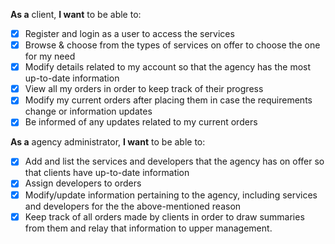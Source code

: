 **As a** client, **I want** to be able to:

- [x] Register and login as a user to access the services
- [x] Browse & choose from the types of services on offer to choose the one for my need
- [x] Modify details related to my account so that the agency has the most up-to-date information
- [x] View all my orders in order to keep track of their progress
- [x] Modify my current orders after placing them in case the requirements change or information updates
- [x] Be informed of any updates related to my current orders

**As a** agency administrator, **I want** to be able to:

- [x] Add and list the services and developers that the agency has on offer so that clients have up-to-date information
- [x] Assign developers to orders
- [x] Modify/update information pertaining to the agency, including services and developers for the the above-mentioned reason
- [x] Keep track of all orders made by clients in order to draw summaries from them and relay that information to upper management.

